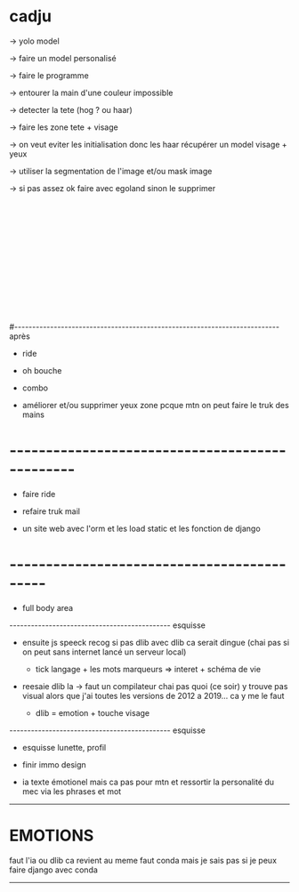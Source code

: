 # cadju


-> yolo model

-> faire un model personalisé

-> faire le programme

  -> entourer la main d'une couleur impossible

  -> detecter la tete (hog ? ou haar)
  
  -> faire les zone tete + visage
  
  -> on veut eviter les initialisation donc les haar récupérer un model visage + yeux

-> utiliser la segmentation de l'image et/ou mask image 

-> si pas assez ok faire avec egoland sinon le supprimer




<br><br><br><br><br><br><br><br><br><br><br><br>




#-------------------------------------------------------------------------- après

- ride

- oh bouche

- combo  

- améliorer et/ou supprimer yeux zone pcque mtn on peut faire le truk des mains



# -----------------------------------------------

- faire ride

- refaire truk mail

- un site web avec l'orm et les load static et les fonction de django

# -------------------------------------------

- full body area


--------------------------------------------- esquisse



- ensuite js speeck recog si pas dlib avec dlib ca serait dingue (chai pas si on peut sans internet lancé un serveur local)
  
  - tick langage + les mots marqueurs => interet + schéma de vie
  

- reesaie dlib la -> faut un compilateur chai pas quoi (ce soir) y trouve pas visual alors que j'ai toutes les versions de 2012 a 2019...
  ca y me le faut
  
  - dlib = emotion + touche visage

--------------------------------------------- esquisse

- esquisse lunette, profil

- finir immo design

- ia texte émotionel mais ca pas pour mtn et ressortir la personalité du mec via les phrases et mot

----------------------------------------------------------------------



# EMOTIONS

faut l'ia ou dlib ca revient au meme faut conda mais je sais pas si je peux faire django avec conda

-------------------------------------------------------------------









